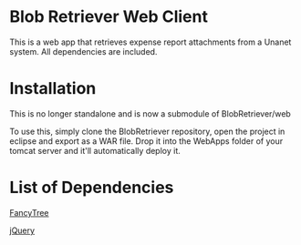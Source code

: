 # Blob Retriever Web Client

This is a web app that retrieves expense report attachments from a Unanet system. All dependencies are included.

# Installation

This is no longer standalone and is now a submodule of BlobRetriever/web

To use this, simply clone the BlobRetriever repository, open the project in eclipse and export as a WAR file. Drop it into the WebApps folder of your tomcat server and it'll automatically deploy it.

# List of Dependencies

[FancyTree](https://github.com/mar10/fancytree)


[jQuery](https://jquery.com/)

